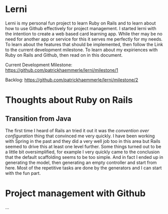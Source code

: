 # Lerni
Lerni is my personal fun project to learn Ruby on Rails and to learn about how to use Github effectively for project management. I started lerni with the intention to create a web based card learning app. While ther may be no need for another app or service for this it serves me perfectly for my needs. To learn about the features that should be implemented, then follow the Link to the current development milestone. To learn about my expiriences with Ruby on Rails and Github, then read on in this document.

Current Development Milestone: https://github.com/patrickhaemmerle/lerni/milestone/1

Backlog: https://github.com/patrickhaemmerle/lerni/milestone/2

# Thoughts about Ruby on Rails 

## Transition from Java
The first time I heard of Rails an tried it out it was the _convention over configuration_ thing that convinced me very quickly. I have been working with Spring in the past and they did a very well job too in this area but Rails seemed to drive this at least one level further. Some things turned out to be a little bit oversimplified, for example I very quickly came to the conclusion that the default scaffolding seems to be too simple. And in fact I ended up in generating the model, then generating an empty controller and start from here. Most of the repetitive tasks are done by the generators and I can start with the fun part.

# Project management with Github

...
